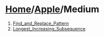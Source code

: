 # [Home](./../..)/[Apple](./..)/Medium
1. [Find_and_Replace_Pattern](./Find_and_Replace_Pattern.md)
2. [Longest_Increasing_Subsequence](./Longest_Increasing_Subsequence.md)
